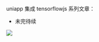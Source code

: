 uniapp 集成 tensorflowjs 系列文章：

- 未完待续

![](https://cdn.jsdelivr.net/gh/FullStackAction/PicBed@resource/image/FSA_QR_bottom.png)
